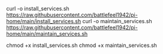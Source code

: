 curl -o install_services.sh https://raw.githubusercontent.com/battlefeel1942/pi-home/main/install_services.sh
curl -o maintain_services.sh https://raw.githubusercontent.com/battlefeel1942/pi-home/main/maintain_services.sh

chmod +x install_services.sh
chmod +x maintain_services.sh
